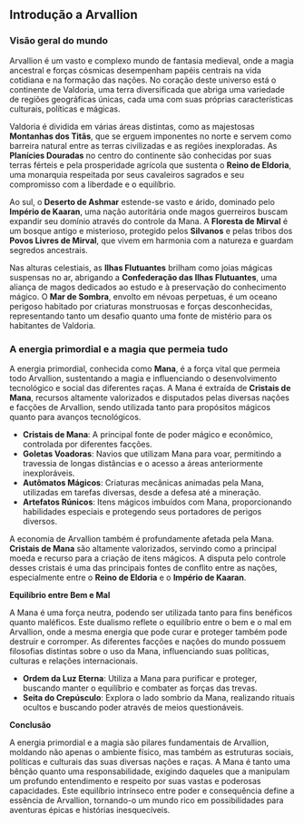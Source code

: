 ## Introdução a Arvallion

### Visão geral do mundo

Arvallion é um vasto e complexo mundo de fantasia medieval, onde a magia ancestral e forças cósmicas desempenham papéis centrais na vida cotidiana e na formação das nações. No coração deste universo está o continente de Valdoria, uma terra diversificada que abriga uma variedade de regiões geográficas únicas, cada uma com suas próprias características culturais, políticas e mágicas.

Valdoria é dividida em várias áreas distintas, como as majestosas **Montanhas dos Titãs**, que se erguem imponentes no norte e servem como barreira natural entre as terras civilizadas e as regiões inexploradas. As **Planícies Douradas** no centro do continente são conhecidas por suas terras férteis e pela prosperidade agrícola que sustenta o **Reino de Eldoria**, uma monarquia respeitada por seus cavaleiros sagrados e seu compromisso com a liberdade e o equilíbrio.

Ao sul, o **Deserto de Ashmar** estende-se vasto e árido, dominado pelo **Império de Kaaran**, uma nação autoritária onde magos guerreiros buscam expandir seu domínio através do controle da Mana. A **Floresta de Mirval** é um bosque antigo e misterioso, protegido pelos **Silvanos** e pelas tribos dos **Povos Livres de Mirval**, que vivem em harmonia com a natureza e guardam segredos ancestrais.

Nas alturas celestiais, as **Ilhas Flutuantes** brilham como joias mágicas suspensas no ar, abrigando a **Confederação das Ilhas Flutuantes**, uma aliança de magos dedicados ao estudo e à preservação do conhecimento mágico. O **Mar de Sombra**, envolto em névoas perpetuas, é um oceano perigoso habitado por criaturas monstruosas e forças desconhecidas, representando tanto um desafio quanto uma fonte de mistério para os habitantes de Valdoria.

### A energia primordial e a magia que permeia tudo

A energia primordial, conhecida como **Mana**, é a força vital que permeia todo Arvallion, sustentando a magia e influenciando o desenvolvimento tecnológico e social das diferentes raças. A Mana é extraída de **Cristais de Mana**, recursos altamente valorizados e disputados pelas diversas nações e facções de Arvallion, sendo utilizada tanto para propósitos mágicos quanto para avanços tecnológicos.

- **Cristais de Mana**: A principal fonte de poder mágico e econômico, controlada por diferentes facções.
- **Goletas Voadoras**: Navios que utilizam Mana para voar, permitindo a travessia de longas distâncias e o acesso a áreas anteriormente inexploráveis.
- **Autômatos Mágicos**: Criaturas mecânicas animadas pela Mana, utilizadas em tarefas diversas, desde a defesa até a mineração.
- **Artefatos Rúnicos**: Itens mágicos imbuídos com Mana, proporcionando habilidades especiais e protegendo seus portadores de perigos diversos.

A economia de Arvallion também é profundamente afetada pela Mana. **Cristais de Mana** são altamente valorizados, servindo como a principal moeda e recurso para a criação de itens mágicos. A disputa pelo controle desses cristais é uma das principais fontes de conflito entre as nações, especialmente entre o **Reino de Eldoria** e o **Império de Kaaran**.

**Equilíbrio entre Bem e Mal**

A Mana é uma força neutra, podendo ser utilizada tanto para fins benéficos quanto maléficos. Este dualismo reflete o equilíbrio entre o bem e o mal em Arvallion, onde a mesma energia que pode curar e proteger também pode destruir e corromper. As diferentes facções e nações do mundo possuem filosofias distintas sobre o uso da Mana, influenciando suas políticas, culturas e relações internacionais.

- **Ordem da Luz Eterna**: Utiliza a Mana para purificar e proteger, buscando manter o equilíbrio e combater as forças das trevas.
- **Seita do Crepúsculo**: Explora o lado sombrio da Mana, realizando rituais ocultos e buscando poder através de meios questionáveis.

**Conclusão**

A energia primordial e a magia são pilares fundamentais de Arvallion, moldando não apenas o ambiente físico, mas também as estruturas sociais, políticas e culturais das suas diversas nações e raças. A Mana é tanto uma bênção quanto uma responsabilidade, exigindo daqueles que a manipulam um profundo entendimento e respeito por suas vastas e poderosas capacidades. Este equilíbrio intrínseco entre poder e consequência define a essência de Arvallion, tornando-o um mundo rico em possibilidades para aventuras épicas e histórias inesquecíveis.
